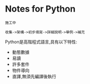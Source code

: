# Notes for Python

	施工中

	收集->架構->初步填寫->詳細說明->舉例->補充
Python是高階程式語言,具有以下特性:
 - 動態數據
 - 易讀
 - 許多套件
 - 物件導向
 - 直譯,無須先編譯後執行
